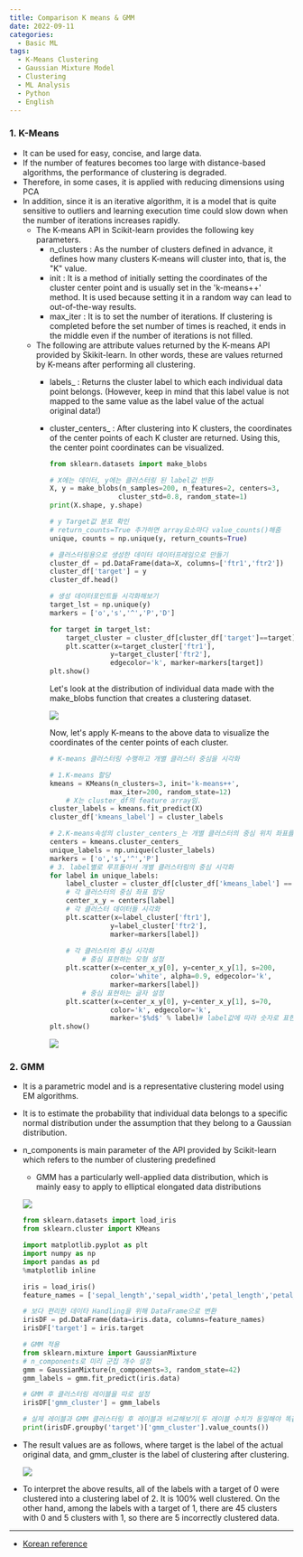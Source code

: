 ```yaml
---
title: Comparison K means & GMM
date: 2022-09-11
categories:
  - Basic ML
tags: 
  - K-Means Clustering
  - Gaussian Mixture Model
  - Clustering
  - ML Analysis
  - Python
  - English
---
```


### 1. K-Means
- It can be used for easy, concise, and large data.
- If the number of features becomes too large with distance-based algorithms, the performance of clustering is degraded.
- Therefore, in some cases, it is applied with reducing dimensions using PCA
- In addition, since it is an iterative algorithm, it is a model that is quite sensitive to outliers and learning execution time could slow down when the number of iterations increases rapidly.
    - The K-means API in Scikit-learn provides the following key parameters.
        - n_clusters : As the number of clusters defined in advance, it defines how many clusters K-means will cluster into, that is, the "K" value.
        - init : It is a method of initially setting the coordinates of the cluster center point and is usually set in the 'k-means++' method. It is used because setting it in a random way can lead to out-of-the-way results.
        - max_iter : It is to set the number of iterations. If clustering is completed before the set number of times is reached, it ends in the middle even if the number of iterations is not filled.
    - The following are attribute values returned by the K-means API provided by Skikit-learn. In other words, these are values returned by K-means after performing all clustering.
        - labels_ : Returns the cluster label to which each individual data point belongs.
        (However, keep in mind that this label value is not mapped to the same value as the label value of the actual original data!)
        - cluster_centers_ : After clustering into K clusters, the coordinates of the center points of each K cluster are returned. Using this, the center point coordinates can be visualized.
            
            ```python
            from sklearn.datasets import make_blobs
            
            # X에는 데이터, y에는 클러스터링 된 label값 반환
            X, y = make_blobs(n_samples=200, n_features=2, centers=3,
                             cluster_std=0.8, random_state=1)
            print(X.shape, y.shape)
            
            # y Target값 분포 확인
            # return_counts=True 추가하면 array요소마다 value_counts()해줌
            unique, counts = np.unique(y, return_counts=True)
            
            # 클러스터링용으로 생성한 데이터 데이터프레임으로 만들기
            cluster_df = pd.DataFrame(data=X, columns=['ftr1','ftr2'])
            cluster_df['target'] = y
            cluster_df.head()
            
            # 생성 데이터포인트들 시각화해보기
            target_lst = np.unique(y)
            markers = ['o','s','^','P','D']
            
            for target in target_lst:
                target_cluster = cluster_df[cluster_df['target']==target]
                plt.scatter(x=target_cluster['ftr1'],
                           y=target_cluster['ftr2'],
                           edgecolor='k', marker=markers[target])
            plt.show()
            ```
            
            Let's look at the distribution of individual data made with the make_blobs function that creates a clustering dataset.
            
            ![](images/Kmeans_VS_GMM/Untitled.png)
            
            Now, let's apply K-means to the above data to visualize the coordinates of the center points of each cluster.
            
            ```python
            # K-means 클러스터링 수행하고 개별 클러스터 중심을 시각화
            
            # 1.K-means 할당
            kmeans = KMeans(n_clusters=3, init='k-means++',
                           max_iter=200, random_state=12)
                # X는 cluster_df의 feature array임.
            cluster_labels = kmeans.fit_predict(X)
            cluster_df['kmeans_label'] = cluster_labels
            
            # 2.K-means속성의 cluster_centers_는 개별 클러스터의 중심 위치 좌표를 반환
            centers = kmeans.cluster_centers_
            unique_labels = np.unique(cluster_labels)
            markers = ['o','s','^','P']
            # 3. label별로 루프돌아서 개별 클러스터링의 중심 시각화
            for label in unique_labels:
                label_cluster = cluster_df[cluster_df['kmeans_label'] == label]
                # 각 클러스터의 중심 좌표 할당
                center_x_y = centers[label]
                # 각 클러스터 데이터들 시각화
                plt.scatter(x=label_cluster['ftr1'],
                           y=label_cluster['ftr2'],
                           marker=markers[label])
                
                # 각 클러스터의 중심 시각화
                    # 중심 표현하는 모형 설정
                plt.scatter(x=center_x_y[0], y=center_x_y[1], s=200,
                           color='white', alpha=0.9, edgecolor='k',
                           marker=markers[label])
                    # 중심 표현하는 글자 설정
                plt.scatter(x=center_x_y[0], y=center_x_y[1], s=70,
                           color='k', edgecolor='k',
                           marker='$%d$' % label)# label값에 따라 숫자로 표현한다는 의미
            plt.show()
            ```
            
            ![](images/Kmeans_VS_GMM/Untitled%201.png)
            

### 2. GMM
- It is a parametric model and is a representative clustering model using EM algorithms.
- It is to estimate the probability that individual data belongs to a specific normal distribution under the assumption that they belong to a Gaussian distribution.
- n_components is main parameter of the API provided by Scikit-learn which refers to the number of clustering predefined
    - GMM has a particularly well-applied data distribution, which is mainly easy to apply to elliptical elongated data distributions
    
    ![](images/Kmeans_VS_GMM/Untitled%202.png)
    
    ```python
    from sklearn.datasets import load_iris
    from sklearn.cluster import KMeans
    
    import matplotlib.pyplot as plt
    import numpy as np
    import pandas as pd
    %matplotlib inline
    
    iris = load_iris()
    feature_names = ['sepal_length','sepal_width','petal_length','petal_width']
    
    # 보다 편리한 데이타 Handling을 위해 DataFrame으로 변환
    irisDF = pd.DataFrame(data=iris.data, columns=feature_names)
    irisDF['target'] = iris.target
    
    # GMM 적용
    from sklearn.mixture import GaussianMixture
    # n_components로 미리 군집 개수 설정
    gmm = GaussianMixture(n_components=3, random_state=42)
    gmm_labels = gmm.fit_predict(iris.data)
    
    # GMM 후 클러스터링 레이블을 따로 설정
    irisDF['gmm_cluster'] = gmm_labels
    
    # 실제 레이블과 GMM 클러스터링 후 레이블과 비교해보기(두 레이블 수치가 동일해야 똑같은 레이블 의미 아님!)
    print(irisDF.groupby('target')['gmm_cluster'].value_counts())
    ```
    
- The result values are as follows, where target is the label of the actual original data, and gmm_cluster is the label of clustering after clustering.
    
    ![](images/Kmeans_VS_GMM/Untitled%203.png)
    
- To interpret the above results, all of the labels with a target of 0 were clustered into a clustering label of 2. It is 100% well clustered. On the other hand, among the labels with a target of 1, there are 45 clusters with 0 and 5 clusters with 1, so there are 5 incorrectly clustered data.
---
- [Korean reference](https://techblog-history-younghunjo1.tistory.com/108)